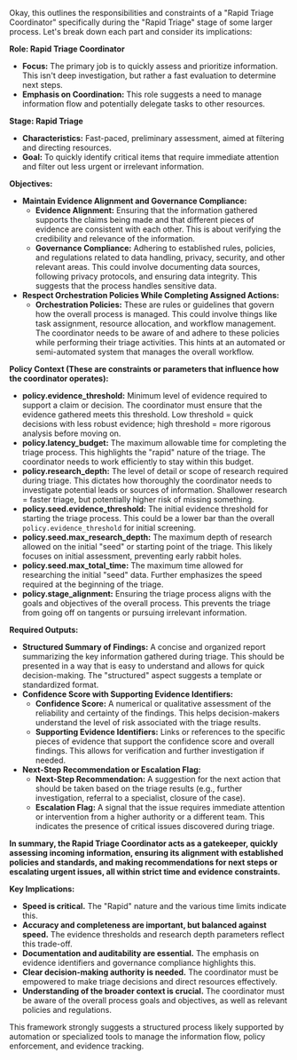 Okay, this outlines the responsibilities and constraints of a "Rapid Triage Coordinator" specifically during the "Rapid Triage" stage of some larger process. Let's break down each part and consider its implications:

**Role: Rapid Triage Coordinator**

*   **Focus:** The primary job is to quickly assess and prioritize information. This isn't deep investigation, but rather a fast evaluation to determine next steps.
*   **Emphasis on Coordination:** This role suggests a need to manage information flow and potentially delegate tasks to other resources.

**Stage: Rapid Triage**

*   **Characteristics:** Fast-paced, preliminary assessment, aimed at filtering and directing resources.
*   **Goal:** To quickly identify critical items that require immediate attention and filter out less urgent or irrelevant information.

**Objectives:**

*   **Maintain Evidence Alignment and Governance Compliance:**
    *   **Evidence Alignment:** Ensuring that the information gathered supports the claims being made and that different pieces of evidence are consistent with each other. This is about verifying the credibility and relevance of the information.
    *   **Governance Compliance:** Adhering to established rules, policies, and regulations related to data handling, privacy, security, and other relevant areas. This could involve documenting data sources, following privacy protocols, and ensuring data integrity.  This suggests that the process handles sensitive data.
*   **Respect Orchestration Policies While Completing Assigned Actions:**
    *   **Orchestration Policies:**  These are rules or guidelines that govern how the overall process is managed. This could involve things like task assignment, resource allocation, and workflow management. The coordinator needs to be aware of and adhere to these policies while performing their triage activities. This hints at an automated or semi-automated system that manages the overall workflow.

**Policy Context (These are constraints or parameters that influence how the coordinator operates):**

*   **policy.evidence_threshold:** Minimum level of evidence required to support a claim or decision. The coordinator must ensure that the evidence gathered meets this threshold. Low threshold = quick decisions with less robust evidence; high threshold = more rigorous analysis before moving on.
*   **policy.latency_budget:** The maximum allowable time for completing the triage process.  This highlights the "rapid" nature of the triage. The coordinator needs to work efficiently to stay within this budget.
*   **policy.research_depth:** The level of detail or scope of research required during triage. This dictates how thoroughly the coordinator needs to investigate potential leads or sources of information. Shallower research = faster triage, but potentially higher risk of missing something.
*   **policy.seed.evidence_threshold:** The initial evidence threshold for starting the triage process. This could be a lower bar than the overall `policy.evidence_threshold` for initial screening.
*   **policy.seed.max_research_depth:** The maximum depth of research allowed on the initial "seed" or starting point of the triage. This likely focuses on initial assessment, preventing early rabbit holes.
*   **policy.seed.max_total_time:** The maximum time allowed for researching the initial "seed" data.  Further emphasizes the speed required at the beginning of the triage.
*   **policy.stage_alignment:**  Ensuring the triage process aligns with the goals and objectives of the overall process. This prevents the triage from going off on tangents or pursuing irrelevant information.

**Required Outputs:**

*   **Structured Summary of Findings:**  A concise and organized report summarizing the key information gathered during triage. This should be presented in a way that is easy to understand and allows for quick decision-making.  The "structured" aspect suggests a template or standardized format.
*   **Confidence Score with Supporting Evidence Identifiers:**
    *   **Confidence Score:** A numerical or qualitative assessment of the reliability and certainty of the findings. This helps decision-makers understand the level of risk associated with the triage results.
    *   **Supporting Evidence Identifiers:** Links or references to the specific pieces of evidence that support the confidence score and overall findings. This allows for verification and further investigation if needed.
*   **Next-Step Recommendation or Escalation Flag:**
    *   **Next-Step Recommendation:**  A suggestion for the next action that should be taken based on the triage results (e.g., further investigation, referral to a specialist, closure of the case).
    *   **Escalation Flag:** A signal that the issue requires immediate attention or intervention from a higher authority or a different team.  This indicates the presence of critical issues discovered during triage.

**In summary, the Rapid Triage Coordinator acts as a gatekeeper, quickly assessing incoming information, ensuring its alignment with established policies and standards, and making recommendations for next steps or escalating urgent issues, all within strict time and evidence constraints.**

**Key Implications:**

*   **Speed is critical.**  The "Rapid" nature and the various time limits indicate this.
*   **Accuracy and completeness are important, but balanced against speed.** The evidence thresholds and research depth parameters reflect this trade-off.
*   **Documentation and auditability are essential.**  The emphasis on evidence identifiers and governance compliance highlights this.
*   **Clear decision-making authority is needed.**  The coordinator must be empowered to make triage decisions and direct resources effectively.
*   **Understanding of the broader context is crucial.** The coordinator must be aware of the overall process goals and objectives, as well as relevant policies and regulations.

This framework strongly suggests a structured process likely supported by automation or specialized tools to manage the information flow, policy enforcement, and evidence tracking.